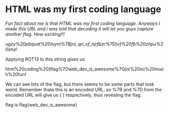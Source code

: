 # HTML was my first coding language

_Fun fact about me is that HTML was my first coding language. Anyways I made this URL and i was told that decoding it will let you guys capture another flag. How exciting!!!_

_ugzy%20pbqvat%20(synt%7Bjro_qri_vf_njrfbzr%7D)vf%20fb%20zhpu%20sha!_

Applying ROT13 to this string gives us 

html%20coding%20(flag%7Oweb_dev_is_awesome%7Q)is%20so%20much%20fun!

We can see bits of the flag, but there seems to be some parts that look weird. Remember thata this is an encoded URL, so %7B and %7D from the encoded URL will give us { } respectively, thus revealing the flag.

flag is flag{web_dev_is_awesome}

